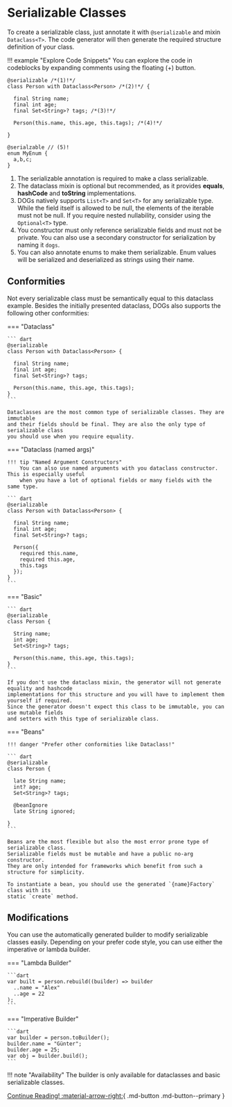 # Serializable Classes

To create a serializable class, just annotate it with `@serializable` and mixin
`Dataclass<T>`. The code generator will then generate the required structure definition of
your class.

!!! example "Explore Code Snippets"
    You can explore the code in codeblocks by expanding comments using the floating (+) button.

``` { .dart .annotate }
@serializable /*(1)!*/
class Person with Dataclass<Person> /*(2)!*/ {

  final String name;
  final int age;
  final Set<String>? tags; /*(3)!*/
  
  Person(this.name, this.age, this.tags); /*(4)!*/
  
}

@serialzable // (5)!
enum MyEnum { 
  a,b,c;
}
```

1. The serializable annotation is required to make a class serializable.
2. The dataclass mixin is optional but recommended, as it provides **equals**,
**hashCode** and **toString** implementations.
3. DOGs natively supports `List<T>` and `Set<T>` for any serializable type. While the field
itself is allowed to be null, the elements of the iterable must not be null.
If you require nested nullability, consider using the `Optional<T>` type.
4. You constructor must only reference serializable fields and must not be private.
You can also use a secondary constructor for serialization by naming it `dogs`.
5. You can also annotate enums to make them serializable.
Enum values will be serialized and deserialized as strings using their name.

## Conformities
Not every serializable class must be semantically equal to this dataclass example.
Besides the initially presented dataclass, DOGs also supports the following other
conformities:

=== "Dataclass"

    ``` dart
    @serializable
    class Person with Dataclass<Person> {
    
      final String name;
      final int age;
      final Set<String>? tags;
    
      Person(this.name, this.age, this.tags);
    }
    ```
    
    Dataclasses are the most common type of serializable classes. They are immutable
    and their fields should be final. They are also the only type of serializable class
    you should use when you require equality.

=== "Dataclass (named args)"

    !!! tip "Named Argument Constructors"
        You can also use named arguments with you dataclass constructor. This is especially useful
        when you have a lot of optional fields or many fields with the same type.

    ``` dart
    @serializable
    class Person with Dataclass<Person> {

      final String name;
      final int age;
      final Set<String>? tags;
    
      Person({
        required this.name,
        required this.age,
        this.tags
      });
    }
    ```

=== "Basic"

    ``` dart
    @serializable
    class Person {
    
      String name;
      int age;
      Set<String>? tags;
    
      Person(this.name, this.age, this.tags);
    }
    ```
    
    If you don't use the dataclass mixin, the generator will not generate equality and hashcode
    implementations for this structure and you will have to implement them yourself if required.
    Since the generator doesn't expect this class to be immutable, you can use mutable fields
    and setters with this type of serializable class.

=== "Beans"

    !!! danger "Prefer other conformities like Dataclass!"

    ``` dart
    @serializable
    class Person {
    
      late String name;
      int? age;
      Set<String>? tags;
    
      @beanIgnore
      late String ignored;
    
    }
    ```

    Beans are the most flexible but also the most error prone type of serializable class.
    Serializable fields must be mutable and have a public no-arg constructor.
    They are only intended for frameworks which benefit from such a structure for simplicity.
    
    To instantiate a bean, you should use the generated `{name}Factory` class with its 
    static `create` method.

## Modifications

You can use the automatically generated builder to modify serializable classes easily.
Depending on your prefer code style, you can use either the imperative or lambda builder.

=== "Lambda Builder"

    ```dart
    var built = person.rebuild((builder) => builder
      ..name = "Alex"
      ..age = 22
    );
    ```

=== "Imperative Builder"

    ```dart
    var builder = person.toBuilder();
    builder.name = "Günter";
    builder.age = 25;
    var obj = builder.build();
    ```

!!! note "Availability"
    The builder is only available for dataclasses and basic serializable classes.

[Continue Reading! :material-arrow-right:](/serialization/){ .md-button .md-button--primary }